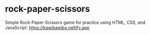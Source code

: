 # rock-paper-scissors
Simple Rock-Paper-Scissors game for practice using HTML, CSS, and JavaScript:
https://kawibawibo.netlify.app
